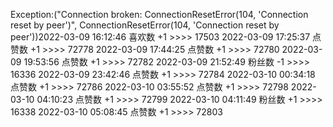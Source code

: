 Exception:("Connection broken: ConnectionResetError(104, 'Connection reset by peer')", ConnectionResetError(104, 'Connection reset by peer'))2022-03-09  16:12:46   喜欢数 +1 >>>> 17503
2022-03-09  17:25:37   点赞数 +1 >>>> 72778
2022-03-09  17:44:25   点赞数 +1 >>>> 72780
2022-03-09  19:53:56   点赞数 +1 >>>> 72782
2022-03-09  21:52:49   粉丝数 -1 >>>> 16336
2022-03-09  23:42:46   点赞数 +1 >>>> 72784
2022-03-10  00:34:18   点赞数 +1 >>>> 72786
2022-03-10  03:55:52   点赞数 +1 >>>> 72798
2022-03-10  04:10:23   点赞数 +1 >>>> 72799
2022-03-10  04:11:49   粉丝数 +1 >>>> 16338
2022-03-10  05:08:45   点赞数 +1 >>>> 72803
